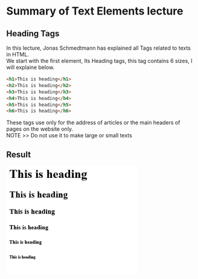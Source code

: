 # Summary of Text Elements lecture

## Heading Tags

In this lecture, Jonas Schmedtmann has explained all Tags related to texts in HTML.\
We start with the first element, Its Heading tags, this tag contains 6 sizes, I will explaine below.

```html
<h1>This is heading</h1>
<h2>This is heading</h2>
<h3>This is heading</h3>
<h4>This is heading</h4>
<h5>This is heading</h5>
<h6>This is heading</h6>
```

These tags use only for the address of articles or the main headers of pages on the website only.\
NOTE >> Do not use it to make large or small texts

## Result

![this is all tgs for headign](image.png)

